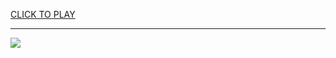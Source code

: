 
<a href="https://premium76.site?title=1v1_unblocked_games_76&ref=13M">CLICK TO PLAY</a></h3>
<hr>

<a href="https://premium76.site?title=1v1_unblocked_games_76&ref=13M"><img src="https://clearcache.store/games.png"></a>


